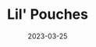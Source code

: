 ---
title: "Lil' Pouches"
date: "2023-03-25"
type: "leather"
images:
 - "leather/pouches/lil-blue1.jpg"
 - "leather/pouches/lil-blue2.jpg"
 - "leather/pouches/lil-greenie1.jpg"
 - "leather/pouches/lil-greenie2.jpg"
thumbnail: "leather/pouches/lil-greenie1.jpg"
---